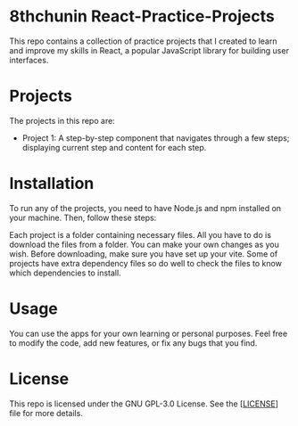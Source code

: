 # 8thchunin React-Practice-Projects

This repo contains a collection of practice projects that I created to learn and improve my skills in React, a popular JavaScript library for building user interfaces.

# Projects

The projects in this repo are:

- Project 1: A step-by-step component that navigates through a few steps; displaying current step and content for each step.

# Installation

To run any of the projects, you need to have Node.js and npm installed on your machine. Then, follow these steps:

Each project is a folder containing necessary files. All you have to do is download the files from a folder.
You can make your own changes as you wish. Before downloading, make sure you have set up your vite.
Some of projects have extra dependency files so do well to check the files to know which dependencies to install.

# Usage

You can use the apps for your own learning or personal purposes. Feel free to modify the code, add new features, or fix any bugs that you find.

# License

This repo is licensed under the GNU GPL-3.0 License. See the [[LICENSE](https://github.com/EvesLastDescendant/chunin-react/blob/main/LICENSE)] file for more details.

